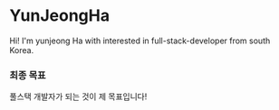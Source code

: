 # YunJeongHa

Hi! I'm yunjeong Ha with interested in full-stack-developer from south Korea.

<h3>최종 목표</h3>
풀스택 개발자가 되는 것이 제 목표입니다!

